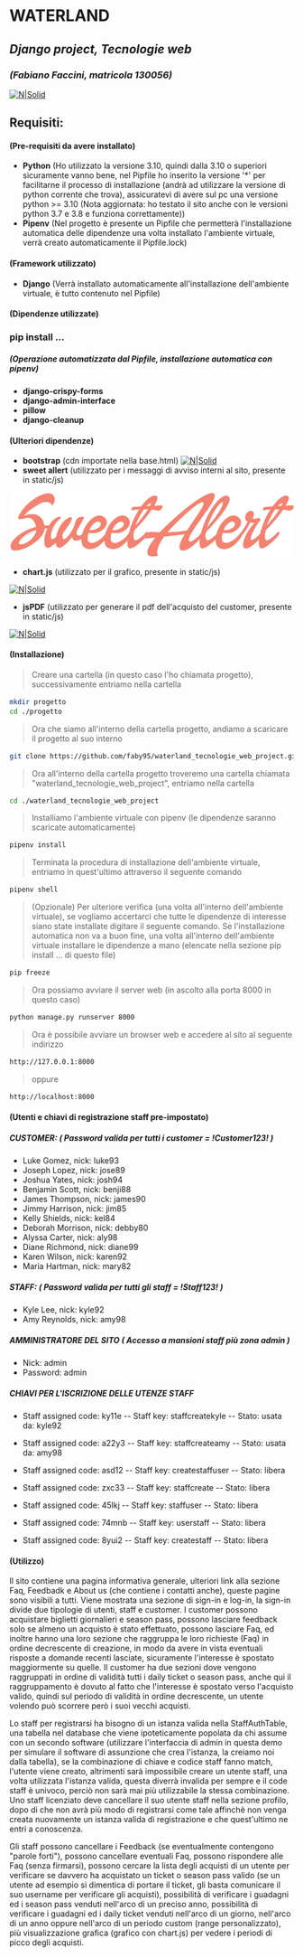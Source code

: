 # WATERLAND
## _Django project, Tecnologie web_
### _(Fabiano Faccini, matricola 130056)_

[![N|Solid](https://images.g2crowd.com/uploads/product/image/social_landscape/social_landscape_505df21738edbe9baababa9d60be291d/github.png)](https://github.com/faby95/waterland_tecnologie_web_project)

## Requisiti:
#### (Pre-requisiti da avere installato)
* __Python__ (Ho utilizzato la versione 3.10, quindi dalla 3.10 o superiori sicuramente vanno bene, nel Pipfile ho inserito la versione '*' per facilitarne il processo di installazione (andrà ad utilizzare la versione di python corrente che trova), assicuratevi di avere sul pc una versione python >= 3.10 (Nota aggiornata: ho testato il sito anche con le versioni python 3.7 e 3.8 e funziona correttamente))
* __Pipenv__ (Nel progetto è presente un Pipfile che permetterà l'installazione automatica delle dipendenze una volta installato l'ambiente virtuale, verrà creato automaticamente il Pipfile.lock)
#### (Framework utilizzato)
* __Django__ (Verrà installato automaticamente all'installazione dell'ambiente virtuale, è tutto contenuto nel Pipfile)
#### (Dipendenze utilizzate)  
### pip install ... 
##### (Operazione automatizzata dal Pipfile, installazione automatica con pipenv)
* __django-crispy-forms__
* __django-admin-interface__
* __pillow__
* __django-cleanup__
#### (Ulteriori dipendenze)
* __bootstrap__ (cdn importate nella base.html) [![N|Solid](https://www.geekandjob.com/uploads/wiki/40d4cef4ffedd6c9d9ac006932092638.png)](https://getbootstrap.com/docs/4.3/getting-started/introduction/)
* __sweet allert__ (utilizzato per i messaggi di avviso interni al sito, presente in static/js)

[![N|Solid](https://raw.githubusercontent.com/t4t5/sweetalert/e3c2085473a0eb5a6b022e43eb22e746380bb955/assets/logotype.png)](https://sweetalert.js.org/guides/)
* __chart.js__ (utilizzato per il grafico, presente in static/js)

[![N|Solid](https://camo.githubusercontent.com/9be0208aa516b4d1976412d27e9f73d851ea253f8ee005a0b600939f841bba8b/68747470733a2f2f7777772e63686172746a732e6f72672f6d656469612f6c6f676f2d7469746c652e737667)](https://www.chartjs.org/)
* __jsPDF__ (utilizzato per generare il pdf dell'acquisto del customer, presente in static/js)

[![N|Solid](https://www.bypeople.com/wp-content/uploads/2019/03/jspdf-featured-2.png)](https://parall.ax/products/jspdf?utm_source=cdnjs&utm_medium=cdnjs_link&utm_campaign=cdnjs_library)

#### (Installazione) 
> Creare una cartella (in questo caso l'ho chiamata progetto), successivamente entriamo nella cartella
```sh
mkdir progetto
cd ./progetto
```
> Ora che siamo all'interno della cartella progetto, andiamo a scaricare il progetto al suo interno
```sh
git clone https://github.com/faby95/waterland_tecnologie_web_project.git
```
> Ora all'interno della cartella progetto troveremo una cartella chiamata "waterland_tecnologie_web_project", entriamo nella cartella
```sh
cd ./waterland_tecnologie_web_project
```
> Installiamo l'ambiente virtuale con pipenv (le dipendenze saranno scaricate automaticamente)
```sh
pipenv install
```
> Terminata la procedura di installazione dell'ambiente virtuale, entriamo in quest'ultimo attraverso il seguente comando
```sh
pipenv shell
```
> (Opzionale) Per ulteriore verifica (una volta all'interno dell'ambiente virtuale), se vogliamo accertarci che tutte le dipendenze di interesse siano state installate digitare il seguente comando. Se l'installazione automatica non va a buon fine, una volta all'interno dell'ambiente virtuale installare le dipendenze a mano (elencate nella sezione pip install ... di questo file)
```sh
pip freeze
```
> Ora possiamo avviare il server web (in ascolto alla porta 8000 in questo caso)
```sh
python manage.py runserver 8000
```
> Ora è possibile avviare un browser web e accedere al sito al seguente indirizzo
```sh
http://127.0.0.1:8000
```
> oppure
```sh
http://localhost:8000
```

#### (Utenti e chiavi di registrazione staff pre-impostato)

##### CUSTOMER: ( Password valida per tutti i customer = !Customer123! )

- Luke Gomez, nick: luke93
- Joseph Lopez, nick: jose89
- Joshua Yates, nick: josh94
- Benjamin Scott, nick: benji88
- James Thompson, nick: james90
- Jimmy Harrison, nick: jim85
- Kelly Shields, nick: kel84
- Deborah Morrison, nick: debby80
- Alyssa Carter, nick: aly98
- Diane Richmond, nick: diane99
- Karen Wilson, nick: karen92
- Maria Hartman, nick: mary82

##### STAFF: ( Password valida per tutti gli staff = !Staff123! )

- Kyle Lee, nick: kyle92
- Amy Reynolds, nick: amy98

##### AMMINISTRATORE DEL SITO ( Accesso a mansioni staff più zona admin )

- Nick: admin
- Password: admin

##### CHIAVI PER L'ISCRIZIONE DELLE UTENZE STAFF

- Staff assigned code: ky11e  -- Staff key: staffcreatekyle      -- Stato: usata da: kyle92
- Staff assigned code: a22y3  -- Staff key: staffcreateamy       -- Stato: usata da: amy98

- Staff assigned code: asd12  -- Staff key: createstaffuser      -- Stato: libera
- Staff assigned code: zxc33  -- Staff key: staffcreate          -- Stato: libera
- Staff assigned code: 45lkj  -- Staff key: staffuser            -- Stato: libera
- Staff assigned code: 74mnb  -- Staff key: userstaff            -- Stato: libera
- Staff assigned code: 8yui2  -- Staff key: createstaff          -- Stato: libera



#### (Utilizzo)
Il sito contiene una pagina informativa generale, ulteriori link alla sezione Faq, Feedbadk e About us (che contiene i contatti anche), queste pagine sono visibili a tutti.
Viene mostrata una sezione di sign-in e log-in, la sign-in divide due tipologie di utenti, staff e customer.
I customer possono acquistare biglietti giornalieri e season pass, possono lasciare feedback solo se almeno un acquisto è stato effettuato, possono lasciare Faq, ed inoltre hanno una loro sezione che raggruppa le loro richieste (Faq) in ordine decrescente di creazione, in modo da avere in vista eventuali risposte a domande recenti lasciate, sicuramente l'interesse è spostato maggiormente su quelle.
Il customer ha due sezioni dove vengono raggruppati in ordine di validità tutti i daily ticket o season pass, anche qui il raggruppamento è dovuto al fatto che l'interesse è spostato verso l'acquisto valido, quindi sul periodo di validità in ordine decrescente, un utente volendo può scorrere però i suoi vecchi acquisti.

Lo staff per registrarsi ha bisogno di un istanza valida nella StaffAuthTable, una tabella nel database che viene ipoteticamente popolata da chi assume con un secondo software (utilizzare l'interfaccia di admin in questa demo per simulare il software di assunzione che crea l'istanza, la creiamo noi dalla tabella), se la combinazione di chiave e codice staff fanno match, l'utente viene creato, altrimenti sarà impossibile creare un utente staff, una volta utilizzata l'istanza valida, questa diverrà invalida per sempre e il code staff è univoco, perciò non sarà mai più utilizzabile la stessa combinazione. Uno staff licenziato deve cancellare il suo utente staff nella sezione profilo, dopo di che non avrà più modo di registrarsi come tale affinchè non venga creata nuovamente un istanza valida di registrazione e che quest'ultimo ne entri a conoscenza.

Gli staff possono cancellare i Feedback (se eventualmente contengono "parole forti"), possono cancellare eventuali Faq, possono rispondere alle Faq (senza firmarsi), possono cercare la lista degli acquisti di un utente per verificare se davvero ha acquistato un ticket o season pass valido (se un utente ad esempio si dimentica di portare il ticket, gli basta comunicare il suo username per verificare gli acquisti), possibilità di verificare i guadagni ed i season pass venduti nell'arco di un preciso anno, possibilità di verificare i guadagni ed i daily ticket venduti nell'arco di un giorno, nell'arco di un anno oppure nell'arco di un periodo custom (range personalizzato), più visualizzazione grafica (grafico con chart.js) per vedere i periodi di picco degli acquisti.

